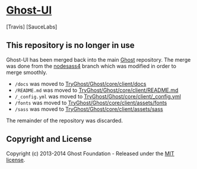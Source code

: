 # [Ghost-UI](http://github.com/TryGhost/Ghost-UI)
[Travis] [SauceLabs]

## This repository is no longer in use

Ghost-UI has been merged back into the main [Ghost](https://github.com/TryGhost/Ghost) repository.
The merge was done from the [nodesass4](https://github.com/TryGhost/Ghost-UI/tree/nodesass4) branch which was modified in order to merge smoothly.

- `/docs` was moved to [TryGhost/Ghost/core/client/docs](https://github.com/TryGhost/Ghost/tree/2a843c309ee1e0e23ff8e156cf5bc85ebd7dfdce/core/client/docs)
- `/README.md` was moved to [TryGhost/Ghost/core/client/README.md](https://github.com/TryGhost/Ghost/tree/2a843c309ee1e0e23ff8e156cf5bc85ebd7dfdce/core/client/README.md)
- `/_config.yml` was moved to [TryGhost/Ghost/core/client/_config.yml](https://github.com/TryGhost/Ghost/tree/2a843c309ee1e0e23ff8e156cf5bc85ebd7dfdce/core/client/_config.yml)
- `/fonts` was moved to [TryGhost/Ghost/core/client/assets/fonts](https://github.com/TryGhost/Ghost/tree/2a843c309ee1e0e23ff8e156cf5bc85ebd7dfdce/core/client/assets/fonts)
- `/sass` was moved to [TryGhost/Ghost/core/client/assets/sass](https://github.com/TryGhost/Ghost/tree/2a843c309ee1e0e23ff8e156cf5bc85ebd7dfdce/core/client/assets/sass)

The remainder of the repository was discarded.

## Copyright and License

Copyright (c) 2013-2014 Ghost Foundation - Released under the [MIT license](LICENSE).
